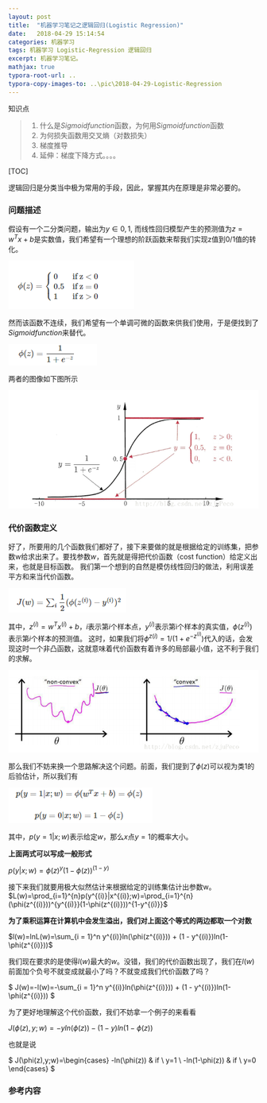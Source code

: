 ```yaml
---
layout: post
title:  "机器学习笔记之逻辑回归(Logistic Regression)"
date:   2018-04-29 15:14:54
categories: 机器学习
tags: 机器学习 Logistic-Regression 逻辑回归
excerpt: 机器学习笔记。
mathjax: true
typora-root-url: ..
typora-copy-images-to: ..\pic\2018-04-29-Logistic-Regression
---
```


知识点

> 1. 什么是$Sigmoid function$函数，为何用$Sigmoid function$函数
> 2. 为何损失函数用交叉熵（对数损失）
> 3. 梯度推导
> 4. 延伸：梯度下降方式。。。。



[TOC]

逻辑回归是分类当中极为常用的手段，因此，掌握其内在原理是非常必要的。

### 问题描述

假设有一个二分类问题，输出为$y∈{0,1}$, 而线性回归模型产生的预测值为$z=w^Tx+b$是实数值，我们希望有一个理想的阶跃函数来帮我们实现z值到0/1值的转化。 

![](/pic/2018-04-29-Logistic-Regression/1525011538497.png)

然而该函数不连续，我们希望有一个单调可微的函数来供我们使用，于是便找到了$Sigmoid function$来替代。

![1525011628555](/pic/2018-04-29-Logistic-Regression/1525011628555.png)

两者的图像如下图所示

![1525011650982](/pic/2018-04-29-Logistic-Regression/1525011650982.png)

### 代价函数定义

好了，所要用的几个函数我们都好了，接下来要做的就是根据给定的训练集，把参数w给求出来了。要找参数$w$，首先就是得把代价函数（cost function）给定义出来，也就是目标函数。 我们第一个想到的自然是模仿线性回归的做法，利用误差平方和来当代价函数。

![1525012311068](/pic/2018-04-29-Logistic-Regression/1525012311068.png)

其中，$z^(i)=w^Tx^{(i)}+b$，$i$表示第$i$个样本点，$y^{(i)}$表示第i个样本的真实值，$ϕ(z^{(i)})$表示第$i$个样本的预测值。 
这时，如果我们将$ϕ^{z(i)}=1/(1+e^{−z^{(i)}})$代入的话，会发现这时一个非凸函数，这就意味着代价函数有着许多的局部最小值，这不利于我们的求解。 

![1525012552185](/pic/2018-04-29-Logistic-Regression/1525012552185.png)

那么我们不妨来换一个思路解决这个问题。前面，我们提到了$ϕ(z)$可以视为类1的后验估计，所以我们有 

![1525012602474](/pic/2018-04-29-Logistic-Regression/1525012602474.png)

其中，$p(y=1|x;w)$表示给定$w$，那么$x$点$y=1$的概率大小。

**上面两式可以写成一般形式** 

 $p(y|x;w)=\phi(z)^{y}(1 - \phi(z))^{(1-y)}$

 接下来我们就要用极大似然估计来根据给定的训练集估计出参数w。  $L(w)=\prod_{i=1}^{n}p(y^{(i)}|x^{(i)};w)=\prod_{i=1}^{n}(\phi(z^{(i)}))^{y^{(i)}}(1-\phi(z^{(i)}))^{1-y^{(i)}}$

**为了乘积运算在计算机中会发生溢出，我们对上面这个等式的两边都取一个对数**  

$l(w)=lnL(w)=\sum_{i = 1}^n y^{(i)}ln(\phi(z^{(i)})) + (1 - y^{(i)})ln(1-\phi(z^{(i)}))$

我们现在要求的是使得$l(w)$最大的$w$。没错，我们的代价函数出现了，我们在$l(w)$前面加个负号不就变成就最小了吗？不就变成我们代价函数了吗？ 

$ J(w)=-l(w)=-\sum_{i = 1}^n y^{(i)}ln(\phi(z^{(i)})) + (1 - y^{(i)})ln(1-\phi(z^{(i)})) $

为了更好地理解这个代价函数，我们不妨拿一个例子的来看看

$J(\phi(z),y;w)=-yln(\phi(z))-(1-y)ln(1-\phi(z))$

也就是说

$ J(\phi(z),y;w)=\begin{cases} -ln(\phi(z)) & if \ y=1 \\ -ln(1-\phi(z)) & if \ y=0 \end{cases} $

### 参考内容

[1]: https://blog.csdn.net/zjuPeco/article/details/77165974